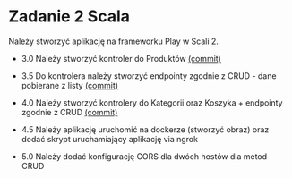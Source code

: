 # Zadanie 2 Scala

Należy stworzyć aplikację na frameworku Play w Scali 2.

- 3.0 Należy stworzyć kontroler do Produktów [(commit)](https://github.com/In1th/ebiznes2324/commit/e7d4b772d47f6b080af222c0884cf40d5feb5503)

- 3.5 Do kontrolera należy stworzyć endpointy zgodnie z CRUD - dane pobierane z listy [(commit)](https://github.com/In1th/ebiznes2324/commit/e7d4b772d47f6b080af222c0884cf40d5feb5503)

- 4.0 Należy stworzyć kontrolery do Kategorii oraz Koszyka + endpointy zgodnie z CRUD [(commit)](https://github.com/In1th/ebiznes2324/commit/e7d4b772d47f6b080af222c0884cf40d5feb5503)

- 4.5 Należy aplikację uruchomić na dockerze (stworzyć obraz) oraz dodać skrypt uruchamiający aplikację via ngrok

- 5.0 Należy dodać konfigurację CORS dla dwóch hostów dla metod CRUD
